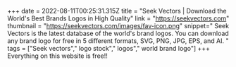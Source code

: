 +++
date = 2022-08-11T00:25:31.315Z
title = "Seek Vectors | Download the World's Best Brands Logos in High Quality"
link = "https://seekvectors.com"
thumbnail = "https://seekvectors.com/images/fav-icon.png"
snippet=" Seek Vectors is the latest database of the world's brand logos. You can download any brand logo for free in 5 different formats, SVG, PNG, JPG, EPS, and AI. "
tags = ["Seek vectors"," logo stock"," logos"," world brand logo"]
+++
Everything on this website is free!!
